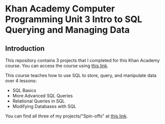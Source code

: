 # Khan Academy Computer Programming Unit 3 Intro to SQL Querying and Managing Data

## Introduction

This repository contains 3 projects that I completed for this Khan Academy course.
You can access the course using [this link](https://www.khanacademy.org/computing/computer-programming/sql).

This course teaches how to use SQL to store, query, and manipulate data over 4 lessons:

- SQL Basics
- More Advanced SQL Queries
- Relational Queries in SQL
- Modifying Databases with SQL

You can find all three of my projects/"Spin-offs" at [this link](https://www.khanacademy.org/profile/kaid_6302462417121443261130989/projects).
